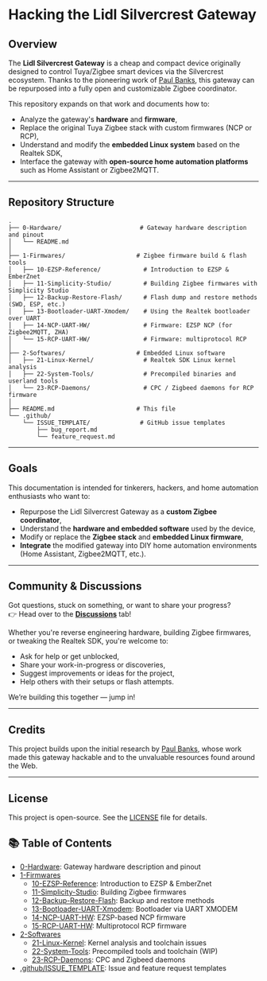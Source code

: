 # Hacking the Lidl Silvercrest Gateway

## Overview

The **Lidl Silvercrest Gateway** is a cheap and compact device originally
designed to control Tuya/Zigbee smart devices via the Silvercrest
ecosystem. Thanks to the pioneering work of
[Paul Banks](https://paulbanks.org/projects/lidl-zigbee/#overview), this
gateway can be repurposed into a fully open and customizable Zigbee
coordinator.

This repository expands on that work and documents how to:

- Analyze the gateway's **hardware** and **firmware**,
- Replace the original Tuya Zigbee stack with custom firmwares (NCP or
  RCP),
- Understand and modify the **embedded Linux system** based on the Realtek
  SDK,
- Interface the gateway with **open-source home automation platforms** such
  as Home Assistant or Zigbee2MQTT.

______________________________________________________________________

## Repository Structure

```text
.
├── 0-Hardware/                      # Gateway hardware description and pinout
│   └── README.md
│
├── 1-Firmwares/                    # Zigbee firmware build & flash tools
│   ├── 10-EZSP-Reference/            # Introduction to EZSP & EmberZnet
│   ├── 11-Simplicity-Studio/         # Building Zigbee firmwares with Simplicity Studio
│   ├── 12-Backup-Restore-Flash/      # Flash dump and restore methods (SWD, ESP, etc.)
│   ├── 13-Bootloader-UART-Xmodem/    # Using the Realtek bootloader over UART
│   ├── 14-NCP-UART-HW/               # Firmware: EZSP NCP (for Zigbee2MQTT, ZHA)
│   └── 15-RCP-UART-HW/               # Firmware: multiprotocol RCP
│
├── 2-Softwares/                    # Embedded Linux software
│   ├── 21-Linux-Kernel/              # Realtek SDK Linux kernel analysis
│   ├── 22-System-Tools/              # Precompiled binaries and userland tools
│   └── 23-RCP-Daemons/               # CPC / Zigbeed daemons for RCP firmware
│
├── README.md                       # This file
└── .github/
    └── ISSUE_TEMPLATE/              # GitHub issue templates
        ├── bug_report.md
        └── feature_request.md
```

______________________________________________________________________

## Goals

This documentation is intended for tinkerers, hackers, and home automation
enthusiasts who want to:

- Repurpose the Lidl Silvercrest Gateway as a **custom Zigbee
  coordinator**,
- Understand the **hardware and embedded software** used by the device,
- Modify or replace the **Zigbee stack** and **embedded Linux firmware**,
- **Integrate** the modified gateway into DIY home automation environments
  (Home Assistant, Zigbee2MQTT, etc.).

______________________________________________________________________

## Community & Discussions

Got questions, stuck on something, or want to share your progress?\
👉 Head over to the [**Discussions**](../../discussions) tab!

Whether you're reverse engineering hardware, building Zigbee firmwares, or
tweaking the Realtek SDK, you're welcome to:

- Ask for help or get unblocked,
- Share your work-in-progress or discoveries,
- Suggest improvements or ideas for the project,
- Help others with their setups or flash attempts.

We’re building this together — jump in!

______________________________________________________________________

## Credits

This project builds upon the initial research by
[Paul Banks](https://paulbanks.org/projects/lidl-zigbee/), whose work made
this gateway hackable and to the unvaluable resources found around the Web.

______________________________________________________________________

## License

This project is open-source. See the [LICENSE](./LICENSE) file for details.

## 📚 Table of Contents

- [0-Hardware](./0-Hardware/README.md): Gateway hardware description and
  pinout
- [1-Firmwares](./1-Firmwares)
  - [10-EZSP-Reference](./1-Firmwares/10-EZSP-Reference/README.md):
    Introduction to EZSP & EmberZnet
  - [11-Simplicity-Studio](./1-Firmwares/11-Simplicity-Studio/README.md):
    Building Zigbee firmwares
  - [12-Backup-Restore-Flash](./1-Firmwares/12-Backup-Restore-Flash/README.md):
    Backup and restore methods
  - [13-Bootloader-UART-Xmodem](./1-Firmwares/13-Bootloader-UART-Xmodem/README.md):
    Bootloader via UART XMODEM
  - [14-NCP-UART-HW](./1-Firmwares/14-NCP-UART-HW/README.md): EZSP-based
    NCP firmware
  - [15-RCP-UART-HW](./1-Firmwares/15-RCP-UART-HW/README.md): Multiprotocol
    RCP firmware
- [2-Softwares](./2-Softwares)
  - [21-Linux-Kernel](./2-Softwares/21-Linux-Kernel/README.md): Kernel
    analysis and toolchain issues
  - [22-System-Tools](./2-Softwares/22-System-Tools/README.md): Precompiled
    tools and toolchain (WIP)
  - [23-RCP-Daemons](./2-Softwares/23-RCP-Daemons/README.md): CPC and
    Zigbeed daemons
- [.github/ISSUE_TEMPLATE](./.github/ISSUE_TEMPLATE): Issue and feature
  request templates
